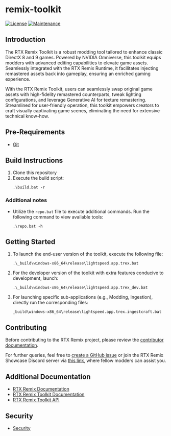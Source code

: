 # remix-toolkit

[![License](https://img.shields.io/badge/License-Apache_2.0-blue.svg)](./LICENSE)
[![Maintenance](https://img.shields.io/badge/Maintained%3F-yes-green.svg)](https://github.com/NVIDIAGameWorks/toolkit-remix/graphs/commit-activity)

## Introduction

The RTX Remix Toolkit is a robust modding tool tailored to enhance classic DirectX 8 and 9 games.
Powered by NVIDIA Omniverse, this toolkit equips modders with advanced editing capabilities to elevate game assets.
Seamlessly integrated with the RTX Remix Runtime, it facilitates injecting remastered assets back into gameplay,
ensuring an enriched gaming experience.

With the RTX Remix Toolkit, users can seamlessly swap original game assets with high-fidelity remastered counterparts,
tweak lighting configurations, and leverage Generative AI for texture remastering. Streamlined for user-friendly
operation, this toolkit empowers creators to craft visually captivating game scenes, eliminating the need for extensive
technical know-how.

## Pre-Requirements 

- [Git](https://www.git-scm.com/)

## Build Instructions

1. Clone this repository
2. Execute the build script:
   ```
   .\build.bat -r
   ```

### Additional notes

- Utilize the `repo.bat` file to execute additional commands. Run the following command to view available tools:
  ```
  .\repo.bat -h
  ```

## Getting Started

1. To launch the end-user version of the toolkit, execute the following file:
   ```
   .\_build\windows-x86_64\release\lightspeed.app.trex.bat
   ```
2. For the developer version of the toolkit with extra features conducive to development, launch:
   ```
   .\_build\windows-x86_64\release\lightspeed.app.trex_dev.bat
   ```
3. For launching specific sub-applications (e.g., Modding, Ingestion), directly run the corresponding files:
   ```
   _build\windows-x86_64\release\lightspeed.app.trex.ingestcraft.bat
   ```

## Contributing

Before contributing to the RTX Remix project, please review the [contributor documentation](./docs_dev/CONTRIBUTING.md).

For further queries, feel free to [create a GitHub issue](https://github.com/NVIDIAGameWorks/rtx-remix/issues/new/choose)
or join the RTX Remix Showcase Discord server via [this link](https://discord.gg/rtxremix), where fellow modders can assist you.

## Additional Documentation

- [RTX Remix Documentation](https://docs.omniverse.nvidia.com/kit/docs/rtx_remix/latest/)
- [RTX Remix Toolkit Documentation](https://docs.omniverse.nvidia.com/kit/docs/rtx_remix/latest/docs/toolkitinterface/remix-toolkitinterface-launchscreen.html)
- [RTX Remix Toolkit API](https://docs.omniverse.nvidia.com/kit/docs/rtx_remix/latest/docs/contributing/api.html)


## Security
- [Security](./SECURITY.md)
